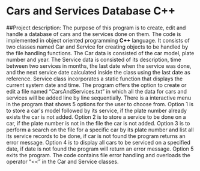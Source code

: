 # Cars and Services Database C++
##Project description:
The purpose of this program is to create, edit and handle a database of cars and the services done on them. The code is implemented in object oriented programming **C++** language. It consists of two classes named Car and Service for creating objects to be handled by the file handling functions. 
The Car data is consisted of the car model, plate number and year. The Service data is consisted of its description, time between two services in months, the last date when the service was done, and the next service date calculated inside the class using the last date as reference. Service class incorporates a static function that displays the current system date and time. 
The program offers the option to create or edit a file named “CarsAndServices.txt” in which all the data for cars and services will be added line by line sequentially. There is a interactive menu in the program that shows 5 options for the user to choose from. Option 1 is to store a car's model followed by its service, if the plate number already exists the car is not added. Option 2 is to store a service to be done on a car, if the plate number is not in the file the car is not added. Option 3 is to perform a search on the file for a specific car by its plate number and list all its service records to be done, if car is not found the program returns an error message. Option 4 is to display all cars to be serviced on a specified date, if date is not found the program will return an error message. Option 5 exits the program. 
The code contains file error handling and overloads the operator “<<” in the Car and Service classes.
